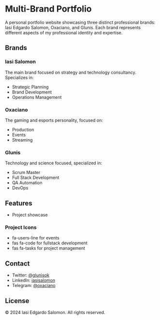 # Multi-Brand Portfolio

A personal portfolio website showcasing three distinct professional brands: Iasi Edgardo Salomon, Oxaciano, and Glunis. Each brand represents different aspects of my professional identity and expertise.

## Brands

### Iasi Salomon

The main brand focused on strategy and technology consultancy. Specializes in:

-   Strategic Planning
-   Brand Development
-   Operations Management

### Oxaciano

The gaming and esports personality, focused on:

-   Production
-   Events
-   Streaming

### Glunis

Technology and science focused, specialized in:

-   Scrum Master
-   Full Stack Development
-   QA Automation
-   DevOps

## Features

-   Project showcase

### Project Icons

-   fa-users-line for events
-   fas fa-code for fullstack development
-   fas fa-tasks for project management

## Contact

-   Twitter: [@glunisok](https://x.com/glunisok)
-   LinkedIn: [iasisalomon](https://linkedin.com/in/iasisalomon)
-   Telegram: [@oxaciano](https://t.me/oxaciano)

## License

© 2024 Iasi Edgardo Salomon. All rights reserved.
